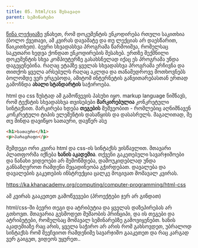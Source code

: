 ```yaml
---
title: 05. html/css შესავალი
parent: სემინარები
---
```


[წინა ლექციაზე](/lectures/04_bits_bytes) ვნახეთ, რომ დოკუმენტის ენკოდირება რთული საკითხია (ბოლო ქვეთავი, ამ კვირას დავამატე და თუ ლექციას არ დაესწარით, წაიკითხეთ). ბევრი სხვადასხვა პროგრამა წარმოიშვა, რომელსაც საკუთარი ხედვა ქონდათ ენკოდირების შესახებ. ერთზე შექმნილი დოკუმენტის სხვა კომპიუტერზე გასახსნელად იქაც ეს პროგრამა უნდა დაგეყენებინა. რაღაც ეტაპზე ყველას სხვადასხვა პროგრამა ერჩივნა და თითქოს ყველა არსებულს რაღაც აკლდა და თანამედროვე მოთხოვნებს ბოლომდე ვერ ერგებოდა, ამიტომ ინტერნეტის განვითარებასთან ერთად გამოჩნდა **ახალი სტანდარტის** საჭიროება.

html და css ზუსტად ამ გამოწვევის პასუხი იყო. markup language ნიშნავს, რომ ტექსტის სხვადასხვა თვისებები **მარკირებულია** კონკრეტული სინტაქსით. მარკირება ხდება **თეგების** მეშვეობით - რომლებიც აღნიშნავენ კონკრეტული ტიპის ელემენტის დასაწყისს და დასასრულს. მაგალითად, მე თუ მინდა დავიწყო სათაური, დავწერ ასე


```html
<h1>სათაური</h1>
<p>პარაგრაფი</p>
```

შემდეგი ორი კვირა html და css-ის სინტაქსს ვისწავლით. მთავარი პლათფორმა იქნება **ხანის აკადემია**. თქვენი გაკეთებული სავარჯიშოები და ნანახი ვიდეოები არ შემოწმდება, დამოუკიდებლად უნდა განსაზღვროთ რამდენი მეცადინეობა გჭირდებათ. დავალება და დავალების გაკეთების ინსტრუქცია ცალკე მოგივათ მომავალ კვირას.


<https://ka.khanacademy.org/computing/computer-programming/html-css>

ამ კვირას გააკეთეთ გამოწვევები (პროექტები ჯერ არ გინდათ)

html/css-ში ბევრი თეგი და ატრიბუტია და ყველას დაზეპირებას არ გთხოვთ. მთავარია გესმოდეთ მუშაობის პრინციპი, და ის თეგები და ატრიბუტები, რომელსაც მომავალ სემინარებზე გამოვიყენებთ. ხანის აკადემიაზე რაც არის, ყველა საჭირო არ არის რომ გახსოვდეთ, უბრალოდ სინტაქსს რომ შეეჩვიოთ რამდენიმე სავარჯიშო გააკეთეთ და რაც კარგად ვერ გაიგეთ, ვიდეოს უყურეთ..